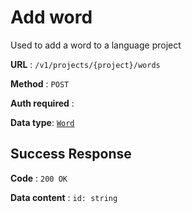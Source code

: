 # Add word

Used to add a word to a language project

**URL** : `/v1/projects/{project}/words`

**Method** : `POST`

**Auth required** :

**Data type**: [`Word`](word.md)

## Success Response

**Code** : `200 OK`

**Data content** : `id: string`
